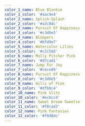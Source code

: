 ```yaml
---
color_1_name: Blue Blankie
color_1_color: '#aac9e4'
color_2_name: Splish-Splash
color_2_color: '#a3c8dc'
color_3_name: Pursuit Of Happiness
color_3_color: '#c3d6e5'
color_4_name: Bloopers
color_4_color: '#bfd9e7'
color_5_name: Watercolor Lilies
color_5_color: '#c2c5dd'
color_6_name: Molly Pitcher Pink
color_6_color: '#d7cad1'
color_7_name: Jump For Joy
color_7_color: '#ceced9'
color_8_name: Pursuit Of Happiness
color_8_color: '#c3d6e5'
color_9_name: Hills of Pink
color_9_color: '#dfb6c4'
color_10_name: Pink Glitz
color_10_color: '#ecbcc4'
color_11_name: Sweet Dream Sweetie
color_11_color: '#f0cad3'
color_12_name: Pink Fantasies
color_12_color: '#f0d8dc'
---
```

